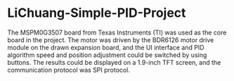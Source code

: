 # LiChuang-Simple-PID-Project
The MSPM0G3507 board from Texas Instruments (TI) was used as the core board in the project. The motor was driven by the BDR6126 motor drive module on the drawn expansion board, and the UI interface and PID algorithm speed and position adjustment could be switched by using buttons. The results could be displayed on a 1.9-inch TFT screen, and the communication protocol was SPI protocol.
